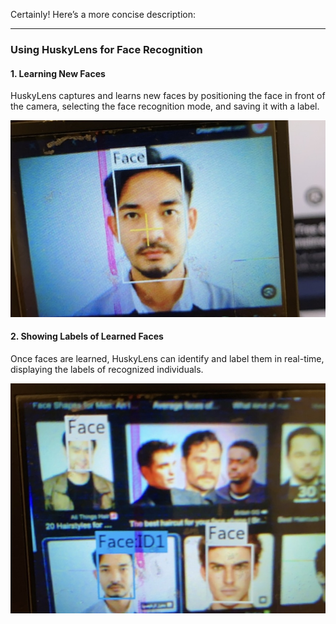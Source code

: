 Certainly! Here’s a more concise description:

---

### Using HuskyLens for Face Recognition

#### 1. Learning New Faces

HuskyLens captures and learns new faces by positioning the face in front of the camera, selecting the face recognition mode, and saving it with a label.

![Learning a new face](https://github.com/zMuh/usingHuskylens/blob/main/IMG_6726.jpeg)

#### 2. Showing Labels of Learned Faces

Once faces are learned, HuskyLens can identify and label them in real-time, displaying the labels of recognized individuals.

![Showing recognized faces with labels](https://github.com/zMuh/usingHuskylens/blob/main/IMG_6727.jpeg)
